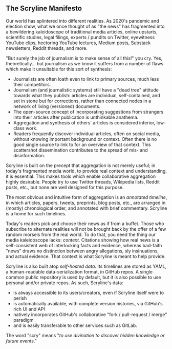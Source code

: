 
The Scryline Manifesto
----------------------

Our world has splintered into different realities. As 2020's pandemic and
election show, what we once thought of as "the news" has fragmented into a
bewildering kaleidoscope of traditional media articles, online upstarts,
scientific studies, legal filings, experts / pundits on Twitter, eyewitness
YouTube clips, hectoring YouTube lectures, Medium posts, Substack newsletters,
Reddit threads, and more.

"But surely the job of journalism is to make sense of all this!" you cry.
Yes, theoretically... but journalism as we know it suffers from a number
of flaws which make it unsuitable for this sort of synthesis:
* Journalists are often loath even to link to primary sources, much less
their competitors.
* Journalism (and journalistic systems) still have a "dead tree" attitude
towards what they publish: articles are individual, self-contained, and set
in stone but for corrections, rather than connected nodes in a network of
living (versioned) documents.
* The open-source concept of incorporating suggestions from strangers into
their articles after publication is unthinkable anathema.
* Aggregation and synthesis of others' articles is considered inferior, low-class work.
* Readers frequently discover individual articles, often on social media,
without knowing important background or context. Often there is no good single
source to link to for an overview of that context. This scattershot
dissemination contributes to the spread of mis- and disinformation.

Scryline is built on the precept that aggregation is not merely useful; in
today's fragmented media world, to provide real context and understanding, it
is essential. This makes tools which enable collaborative aggregation highly
desirable. People try to use Twitter threads, Wikipedia lists, Reddit posts,
etc., but none are well designed for this purpose.

The most obvious and intuitive form of aggregation is an _annotated timeline_,
in which articles, papers, tweets, preprints, blog posts, etc., are arranged
in (mostly) chronological order, and annotated with brief commentary. Scryline
is a home for such timelines.

Today's readers pick and choose their news as if from a buffet. Those who
subscribe to alternate realities will not be brought back by the offer of
a few random morsels from the real world. To do that, you need the thing our
media kaleidoscope lacks: _context_. Citations showing how real news is a
self-consistent web of interlocking facts and evidence, whereas bad-faith
"news" draws no distinction between angry allegations, sly insinuations, and
actual evidence. That context is what Scryline is meant to help provide.

Scryline is also built atop _self-hosted data_. Its timelines are stored as
YAML, a human-readable data-serialization format, in GitHub repos. A single
common public repository is used by default, but it is also possible to use
personal and/or private repos. As such, Scryline's data:
* is always accessible to its users/creators, even if Scryline itself were to perish
* is automatically available, with complete version histories, via GitHub's rich UI and API
* natively incorporates GitHub's collaborative "fork / pull-request / merge" paradigm
* and is easily transferable to other services such as GitLab.

The word "scry" means "_to use divination to discover hidden knowledge or future events_."